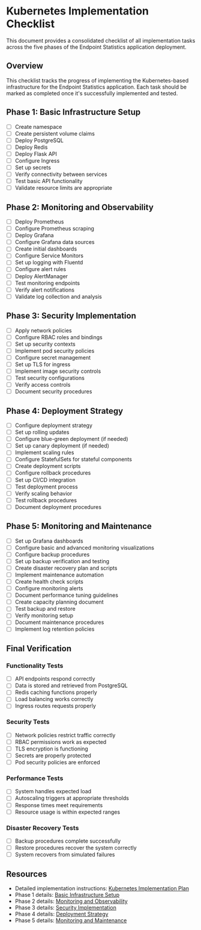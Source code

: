 # Kubernetes Implementation Checklist

This document provides a consolidated checklist of all implementation tasks across the five phases of the Endpoint Statistics application deployment.

## Overview
This checklist tracks the progress of implementing the Kubernetes-based infrastructure for the Endpoint Statistics application. Each task should be marked as completed once it's successfully implemented and tested.

## Phase 1: Basic Infrastructure Setup
- [ ] Create namespace
- [ ] Create persistent volume claims
- [ ] Deploy PostgreSQL
- [ ] Deploy Redis
- [ ] Deploy Flask API
- [ ] Configure Ingress
- [ ] Set up secrets
- [ ] Verify connectivity between services
- [ ] Test basic API functionality
- [ ] Validate resource limits are appropriate

## Phase 2: Monitoring and Observability
- [ ] Deploy Prometheus
- [ ] Configure Prometheus scraping
- [ ] Deploy Grafana
- [ ] Configure Grafana data sources
- [ ] Create initial dashboards
- [ ] Configure Service Monitors
- [ ] Set up logging with Fluentd
- [ ] Configure alert rules
- [ ] Deploy AlertManager
- [ ] Test monitoring endpoints
- [ ] Verify alert notifications
- [ ] Validate log collection and analysis

## Phase 3: Security Implementation
- [ ] Apply network policies
- [ ] Configure RBAC roles and bindings
- [ ] Set up security contexts
- [ ] Implement pod security policies
- [ ] Configure secret management
- [ ] Set up TLS for ingress
- [ ] Implement image security controls
- [ ] Test security configurations
- [ ] Verify access controls
- [ ] Document security procedures

## Phase 4: Deployment Strategy
- [ ] Configure deployment strategy
- [ ] Set up rolling updates
- [ ] Configure blue-green deployment (if needed)
- [ ] Set up canary deployment (if needed)
- [ ] Implement scaling rules
- [ ] Configure StatefulSets for stateful components
- [ ] Create deployment scripts
- [ ] Configure rollback procedures
- [ ] Set up CI/CD integration
- [ ] Test deployment process
- [ ] Verify scaling behavior
- [ ] Test rollback procedures
- [ ] Document deployment procedures

## Phase 5: Monitoring and Maintenance
- [ ] Set up Grafana dashboards
- [ ] Configure basic and advanced monitoring visualizations
- [ ] Configure backup procedures
- [ ] Set up backup verification and testing
- [ ] Create disaster recovery plan and scripts
- [ ] Implement maintenance automation
- [ ] Create health check scripts
- [ ] Configure monitoring alerts
- [ ] Document performance tuning guidelines
- [ ] Create capacity planning document
- [ ] Test backup and restore
- [ ] Verify monitoring setup
- [ ] Document maintenance procedures
- [ ] Implement log retention policies

## Final Verification

### Functionality Tests
- [ ] API endpoints respond correctly
- [ ] Data is stored and retrieved from PostgreSQL
- [ ] Redis caching functions properly
- [ ] Load balancing works correctly
- [ ] Ingress routes requests properly

### Security Tests
- [ ] Network policies restrict traffic correctly
- [ ] RBAC permissions work as expected
- [ ] TLS encryption is functioning
- [ ] Secrets are properly protected
- [ ] Pod security policies are enforced

### Performance Tests
- [ ] System handles expected load
- [ ] Autoscaling triggers at appropriate thresholds
- [ ] Response times meet requirements
- [ ] Resource usage is within expected ranges

### Disaster Recovery Tests
- [ ] Backup procedures complete successfully
- [ ] Restore procedures recover the system correctly
- [ ] System recovers from simulated failures

## Resources
- Detailed implementation instructions: [Kubernetes Implementation Plan](kubernetes_implementation_plan.md)
- Phase 1 details: [Basic Infrastructure Setup](impl_phase1.md)
- Phase 2 details: [Monitoring and Observability](impl_phase2.md)
- Phase 3 details: [Security Implementation](impl_phase3.md)
- Phase 4 details: [Deployment Strategy](impl_phase4.md)
- Phase 5 details: [Monitoring and Maintenance](impl_phase5.md)
